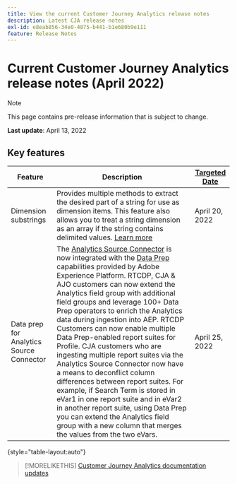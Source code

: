 ```yaml
---
title: View the current Customer Journey Analytics release notes
description: Latest CJA release notes
exl-id: e8eab856-34e0-4875-b441-b1e680b9e111
feature: Release Notes
---
```

# Current Customer Journey Analytics release notes (April 2022)

>[!NOTE]
>
>This page contains pre-release information that is subject to change.

**Last update**: April 13, 2022

## Key features

| Feature | Description | [Targeted Date](/help/release-notes/releases.md) |
| ----------- | ---------- | ----- |
| Dimension substrings | Provides multiple methods to extract the desired part of a string for use as dimension items. This feature also allows you to treat a string dimension as an array if the string contains delimited values. [Learn more](../data-views/component-settings/substring.md) | April 20, 2022 |
| Data prep for Analytics Source Connector | The [Analytics Source Connector](https://experienceleague.adobe.com/docs/experience-platform/sources/ui-tutorials/create/adobe-applications/analytics.html) is now integrated with the [Data Prep](https://experienceleague.adobe.com/docs/experience-platform/data-prep/home.html) capabilities provided by Adobe Experience Platform. RTCDP, CJA & AJO customers can now extend the Analytics field group with additional field groups and leverage 100+ Data Prep operators to enrich the Analytics data during ingestion into AEP. RTCDP Customers can now enable multiple Data Prep-enabled report suites for Profile. CJA customers who are ingesting multiple report suites via the Analytics Source Connector now have a means to deconflict column differences between report suites. For example, if Search Term is stored in eVar1 in one report suite and in eVar2 in another report suite, using Data Prep you can extend the Analytics field group with a new column that merges the values from the two eVars. | April 25, 2022 |

{style="table-layout:auto"}

>[!MORELIKETHIS]
>[Customer Journey Analytics documentation updates](/help/release-notes/doc-changes.md)
